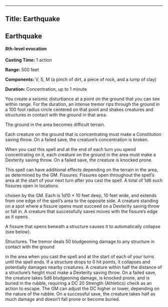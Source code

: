 -------------------------
Title: Earthquake
-------------------------

## Earthquake

#### 8th-level evocation


**Casting Time:** 1 action

**Range:** 500 feet

**Components:** V, S, M (a pinch of dirt, a piece of rock,
and a lump of clay)

**Duration:** Concentration, up to 1 minute


You create a seismic disturbance at a point on the ground that you can
see within range. For the duration, an intense tremor rips through the
ground in a 100 foot radius circle centered on that point and
shakes creatures and structures in contact with the ground in that area.

The ground in the area becomes difficult terrain.

Each creature on the ground that is concentrating must make a
Constitution saving throw. On a failed save, the creature’s
concentration is broken.

When you cast this spell and at the end of each turn you spend
concentrating on it, each creature on the ground in the area must make a
Dexterity saving throw. On a failed save, the creature is knocked prone.

This spell can have additional effects depending on the terrain in the
area, as determined by the GM. Fissures.
Fissures open throughout the spell’s area at the start of your
next turn after you cast the spell. A total of 1d6 such fissures open in
locations

chosen by the GM. Each is 1d10 × 10 feet deep, 10 feet wide, and extends
from one edge of the spell’s area to the opposite side. A creature
standing on a spot where a fissure opens must succeed on a Dexterity
saving throw or fall in. A creature that successfully saves moves with
the fissure’s edge as it opens.

A fissure that opens beneath a structure causes it to automatically
collapse (see below).

Structures. The tremor deals 50 bludgeoning damage to
any structure in contact with the ground

in the area when you cast the spell and at the start of each of your
turns until the spell ends. If a structure drops to 0 hit points, it
collapses and potentially damages nearby creatures. A creature within
half the distance of a structure’s height must make a Dexterity saving
throw. On a failed save, the creature takes 5d6 bludgeoning damage, is
knocked prone, and is buried in the rubble, requiring a DC 20 Strength
(Athletics) check as an action to escape. The GM can adjust the DC
higher or lower, depending on the nature of the rubble. On a successful
save, the creature takes half as much damage and doesn’t fall prone or
become buried.


